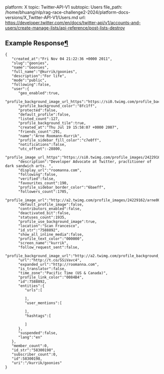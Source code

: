 platform: X
topic: Twitter-API-V1
subtopic: Users
file_path: /home/bhuang/nlp/rag-race-challenge2-2024/platform-docs-versions/X_Twitter-API-V1/Users.md
url: https://developer.twitter.com/en/docs/twitter-api/v1/accounts-and-users/create-manage-lists/api-reference/post-lists-destroy


## Example Response[¶](#example-response "Permalink to this headline")

    {
       "created_at":"Fri Nov 04 21:22:36 +0000 2011",
       "slug":"goonies",
       "name":"Goonies",
       "full_name":"@kurrik/goonies",
       "description":"For life",
       "mode":"public",
       "following":false,
       "user":{
          "geo_enabled":true,
          "profile_background_image_url_https":"https://si0.twimg.com/profile_background_images/342542280/background7.png",
          "profile_background_color":"8fc1ff",
          "protected":false,
          "default_profile":false,
          "listed_count":127,
          "profile_background_tile":true,
          "created_at":"Thu Jul 19 15:58:07 +0000 2007",
          "friends_count":291,
          "name":"Arne Roomann-Kurrik",
          "profile_sidebar_fill_color":"c7e0ff",
          "notifications":false,
          "utc_offset":-28800,
          "profile_image_url_https":"https://si0.twimg.com/profile_images/24229162/arne001_normal.jpg",
          "description":"Developer Advocate at Twitter, practitioner of dark sandwich arts. ",
          "display_url":"roomanna.com",
          "following":false,
          "verified":false,
          "favourites_count":190,
          "profile_sidebar_border_color":"6baeff",
          "followers_count":1705,
          "profile_image_url":"http://a2.twimg.com/profile_images/24229162/arne001_normal.jpg",
          "default_profile_image":false,
          "contributors_enabled":false,
          "deactivated_bit":false,
          "statuses_count":1935,
          "profile_use_background_image":true,
          "location":"Scan Francesco",
          "id_str":"7588892",
          "show_all_inline_media":false,
          "profile_text_color":"000000",
          "screen_name":"kurrik",
          "follow_request_sent":false,
          "profile_background_image_url":"http://a2.twimg.com/profile_background_images/342542280/background7.png",
          "url":"http://t.co/SSiVavc4",
          "expanded_url":"http://roomanna.com",
          "is_translator":false,
          "time_zone":"Pacific Time (US & Canada)",
          "profile_link_color":"0084B4",
          "id":7588892,
          "entities":{
             "urls":[
    
             ],
             "user_mentions":[
    
             ],
             "hashtags":[
    
             ]
          },
          "suspended":false,
          "lang":"en"
       },
       "member_count":0,
       "id_str":"58300198",
       "subscriber_count":0,
       "id":58300198,
       "uri":"/kurrik/goonies"
    }